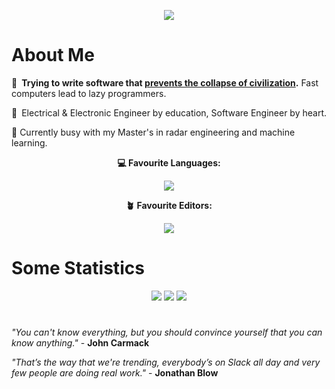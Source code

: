 <p align="center">
  <img src="https://user-images.githubusercontent.com/81622310/177796909-b8c25eef-0e14-4e6d-bafd-7a9a6f0ca851.png" />
</p>

# About Me

💬 **Trying to write software that [prevents the collapse of civilization](https://youtu.be/ZSRHeXYDLko).**  Fast computers lead to lazy programmers.

💭 Electrical & Electronic Engineer by education, Software Engineer by heart.

📡 Currently busy with my Master's in radar engineering and machine learning.

<p align="center">
  <strong>💻 Favourite Languages:</strong>
</p>

<p align="center">
  <img src="https://skillicons.dev/icons?i=cpp,rust,julia,lua" />
</p>

<p align="center">
  <strong>🪴 Favourite Editors:</strong>
</p>

<p align="center">
  <img src="https://skillicons.dev/icons?i=neovim,vscode" />
</p>

# Some Statistics

<p align="center">
  <img src="https://github-readme-stats-lake-gamma.vercel.app/api?username=Alex-vZyl&count_private=true&hide_border=true&show_icons=true&theme=tokyonight">
  <img src="https://github-readme-streak-stats.herokuapp.com/?user=Alex-vZyl&theme=tokyonight&hide_border=true">
  <img src="https://github-readme-stats-lake-gamma.vercel.app/api/top-langs/?username=Alex-vZyl&layout=compact&theme=tokyonight&hide_border=true&count_private=true&langs_count=10&exclude_repo=LumenArchive,EttusB210-Interface&hide=Makefile,Tcl">
</p>

#

[comment]: <> (*"Never ever ever put in an accessor until it actually does something... This is, like, awful code.  This is absolutely horrific.  This is, like, you're fired."* - **Casey Muratori**)

*"You can't know everything, but you should convince yourself that you can know anything."* - **John Carmack**

*"That’s the way that we're trending, everybody’s on Slack all day and very few people are doing real work."* - **Jonathan Blow**
